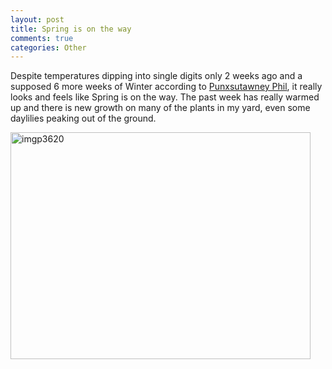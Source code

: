 ```yaml
--- 
layout: post
title: Spring is on the way
comments: true
categories: Other
---
```

Despite temperatures dipping into single digits only 2 weeks ago and a supposed 6 more weeks of Winter according to <a href="http://en.wikipedia.org/wiki/Groundhog_Day">Punxsutawney Phil</a>, it really looks and feels like Spring is on the way.  The past week has really warmed up and there is new growth on many of the plants in my yard, even some daylilies peaking out of the ground.

<img class="size-full wp-image-496" title="imgp3620" src="http://cameronstokes.com/wp-content/uploads/2009/02/imgp3620.jpg" alt="imgp3620" width="480" height="363" /> 
